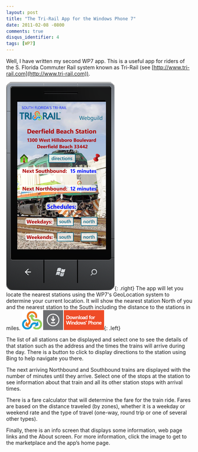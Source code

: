 ```yaml
---
layout: post
title: "The Tri-Rail App for the Windows Phone 7"
date: 2011-02-08 -0800
comments: true
disqus_identifier: 4
tags: [WP7]
---
```

Well, I have written my second WP7 app. This is a useful app for riders
of the S. Florida Commuter Rail system known as Tri-Rail (see
[http://www.tri-rail.com](http://www.tri-rail.com)).

[![Tri-Rail App Station Screen](/images/blogs_webguild_com/gary/Screen.png)](http://bit.ly/TriRail){: .right}
The app will let you locate the nearest stations using the WP7's GeoLocation
system to determine your current location. It will show the nearest
station North of you and the nearest station to the South including the
distance to the stations in
miles.
[![](/images/blogs_webguild_com/gary/DownloadTri-Rail.png)](http://bit.ly/trirailapp){: .left}

The list of all stations can be displayed and select one to see the
details of that station such as the address and the times the trains
will arrive during the day. There is a button to click to display
directions to the station using Bing to help navigate you there.

The next arriving Northbound and Southbound trains are displayed with
the number of minutes until they arrive.
Select one of the stops at the station to see information about that
train and all its other station stops with arrival times.

There is a fare calculator that will determine the fare for the train
ride. Fares are based on the distance traveled (by zones), whether it is
a weekday or weekend rate and the type of travel (one-way, round trip or
one of several other types).

Finally, there is an info screen that displays some information, web
page links and the About screen.
For more information, click the image to get to the marketplace and the
app’s home page.
